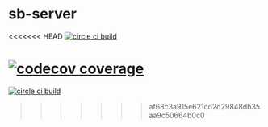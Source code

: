 # sb-server

<<<<<<< HEAD
[![circle ci build](https://img.shields.io/circleci/build/github/yegow/sb-server/master?logo=circleci&style=for-the-badge&token=91c2f306bca48cc25cd0450986a0cff6081d8c64)](https://circleci.com/gh/yegow/sb-server)

[![codecov coverage](https://img.shields.io/codecov/c/github/yegow/sb-server?logo=codecov&style=for-the-badge)](https://codecov.io/gh/yegow/sb-server)
=======
[![circle ci build](https://img.shields.io/circleci/build/github/yegow/sb-server/master?logo=circleci&style=for-the-badge&token=91c2f306bca48cc25cd0450986a0cff6081d8c64)](https://circleci.com/gh/yegow/sb-server)
>>>>>>> af68c3a915e621cd2d29848db35aa9c50664b0c0
